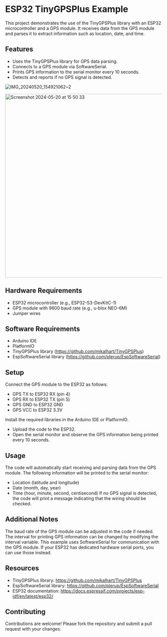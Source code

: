 # ESP32 TinyGPSPlus Example
This project demonstrates the use of the TinyGPSPlus library with an ESP32 microcontroller and a GPS module. It receives data from the GPS module and parses it to extract information such as location, date, and time.

## Features
- Uses the TinyGPSPlus library for GPS data parsing.
- Connects to a GPS module via SoftwareSerial.
- Prints GPS information to the serial monitor every 10 seconds.
- Detects and reports if no GPS signal is detected.


![IMG_20240520_154921062~2](https://github.com/dejavu1987/esp32-s3-tiny-gps-plus/assets/1720245/f28fbae7-593f-469a-909e-481f6d8cc1cc)

<img width="590" alt="Screenshot 2024-05-20 at 15 50 33" src="https://github.com/dejavu1987/esp32-s3-tiny-gps-plus/assets/1720245/7d6fc158-7f9e-443e-97d4-fea433663a2e">


## Hardware Requirements
- ESP32 microcontroller (e.g., ESP32-S3-DevKitC-1)
- GPS module with 9600 baud rate (e.g., u-blox NEO-6M)
- Jumper wires

## Software Requirements
- Arduino IDE
- PlatformIO
- TinyGPSPlus library (https://github.com/mikalhart/TinyGPSPlus)
- EspSoftwareSerial library (https://github.com/plerup/EspSoftwareSerial)

## Setup
Connect the GPS module to the ESP32 as follows:
- GPS TX to ESP32 RX (pin 4)
- GPS RX to ESP32 TX (pin 5)
- GPS GND to ESP32 GND
- GPS VCC to ESP32 3.3V

Install the required libraries in the Arduino IDE or PlatformIO.
- Upload the code to the ESP32.
- Open the serial monitor and observe the GPS information being printed every 10 seconds.

## Usage
The code will automatically start receiving and parsing data from the GPS module. The following information will be printed to the serial monitor:

- Location (latitude and longitude)
- Date (month, day, year)
- Time (hour, minute, second, centisecond)
If no GPS signal is detected, the code will print a message indicating that the wiring should be checked.

## Additional Notes
The baud rate of the GPS module can be adjusted in the code if needed.
The interval for printing GPS information can be changed by modifying the interval variable.
This example uses SoftwareSerial for communication with the GPS module. If your ESP32 has dedicated hardware serial ports, you can use those instead.

## Resources
- TinyGPSPlus library: https://github.com/mikalhart/TinyGPSPlus
- EspSoftwareSerial library: https://github.com/plerup/EspSoftwareSerial
- ESP32 documentation: https://docs.espressif.com/projects/esp-idf/en/latest/esp32/

## Contributing
Contributions are welcome! Please fork the repository and submit a pull request with your changes.
